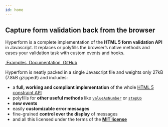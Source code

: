 ```yaml
---
id: home
---
```

## Capture form validation back from the browser

Hyperform is a complete implementation of the **HTML 5 form validation API**
in Javascript. It replaces or polyfills the browser’s native methods and
eases your validation task with custom events and hooks.

<div class="max">
  <a class="max__l" href="examples.html">
    <img src="https://assets-cdn.github.com/images/icons/emoji/unicode/1f527.png" alt="" class="max__i">
    <span class="max__t">Examples</span>
  </a>
  <a class="max__l" href="docs/">
    <img src="https://assets-cdn.github.com/images/icons/emoji/unicode/1f4d6.png" alt="" class="max__i">
    <span class="max__t">Documentation</span>
  </a>
  <a class="max__l" href="https://github.com/hyperform/hyperform/">
    <img src="https://assets-cdn.github.com/images/icons/emoji/octocat.png" alt="" class="max__i">
    <span class="max__t">GitHub</span>
  </a>
</div>

Hyperform is neatly packed in a single Javascript file and weights only 27kB
(7.8kB gzipped!) and includes:

*   a **full, working and compliant implementation** of the whole [HTML 5
    constraint
    API](https://html.spec.whatwg.org/multipage/forms.html#the-constraint-validation-api)
*   polyfills for **other useful methods** like
    [`valueAsNumber`](https://html.spec.whatwg.org/multipage/forms.html#dom-input-valueasnumber)
    or
    [`stepUp`](https://html.spec.whatwg.org/multipage/forms.html#dom-input-stepup)
*   **new events**
*   easily **customizable error messages**
*   fine-grained **control over the display** of messages
*   and all this licensed under the terms of the [**MIT
    license**](LICENSE.html)

